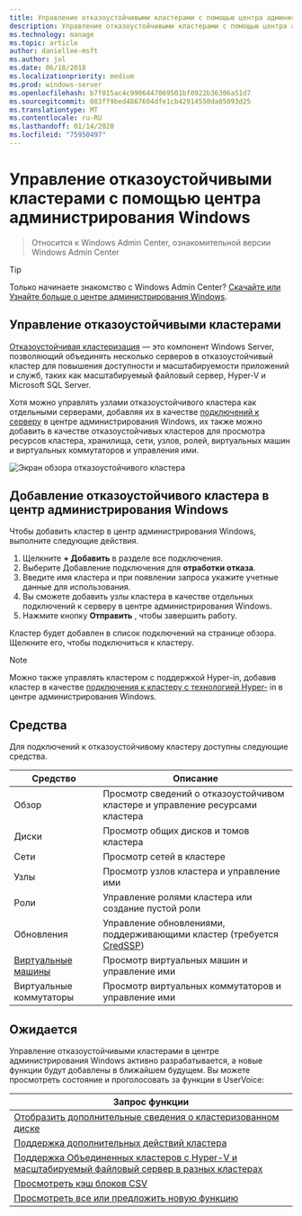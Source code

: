 ```yaml
---
title: Управление отказоустойчивыми кластерами с помощью центра администрирования Windows
description: Управление отказоустойчивыми кластерами с помощью центра администрирования Windows (Project Хонолулу)
ms.technology: manage
ms.topic: article
author: daniellee-msft
ms.author: jol
ms.date: 06/18/2018
ms.localizationpriority: medium
ms.prod: windows-server
ms.openlocfilehash: b7f015ac4c9906447069501bf0922b36306a51d7
ms.sourcegitcommit: 083ff9bed4867604dfe1cb42914550da05093d25
ms.translationtype: MT
ms.contentlocale: ru-RU
ms.lasthandoff: 01/14/2020
ms.locfileid: "75950497"
---
```

# <a name="manage-failover-clusters-with-windows-admin-center"></a>Управление отказоустойчивыми кластерами с помощью центра администрирования Windows

>Относится к Windows Admin Center, ознакомительной версии Windows Admin Center

> [!Tip]
> Только начинаете знакомство с Windows Admin Center?
> [Скачайте или Узнайте больше о центре администрирования Windows](../overview.md).

## <a name="managing-failover-clusters"></a>Управление отказоустойчивыми кластерами
[Отказоустойчивая кластеризация](https://docs.microsoft.com/windows-server/failover-clustering/failover-clustering-overview) — это компонент Windows Server, позволяющий объединять несколько серверов в отказоустойчивый кластер для повышения доступности и масштабируемости приложений и служб, таких как масштабируемый файловый сервер, Hyper-V и Microsoft SQL Server.

Хотя можно управлять узлами отказоустойчивого кластера как отдельными серверами, добавляя их в качестве [подключений к серверу](manage-servers.md) в центре администрирования Windows, их также можно добавить в качестве отказоустойчивых кластеров для просмотра ресурсов кластера, хранилища, сети, узлов, ролей, виртуальных машин и виртуальных коммутаторов и управления ими.

![Экран обзора отказоустойчивого кластера](../media/manage-failover-clusters/fcm-overview.png)

## <a name="adding-a-failover-cluster-to-windows-admin-center"></a>Добавление отказоустойчивого кластера в центр администрирования Windows
Чтобы добавить кластер в центр администрирования Windows, выполните следующие действия.

1. Щелкните **+ Добавить** в разделе все подключения.
2. Выберите Добавление подключения для **отработки отказа**.
3. Введите имя кластера и при появлении запроса укажите учетные данные для использования.
4. Вы сможете добавить узлы кластера в качестве отдельных подключений к серверу в центре администрирования Windows.
5. Нажмите кнопку **Отправить** , чтобы завершить работу.

Кластер будет добавлен в список подключений на странице обзора. Щелкните его, чтобы подключиться к кластеру.

> [!NOTE]
> Можно также управлять кластером с поддержкой Hyper-in, добавив кластер в качестве [подключения к кластеру с технологией Hyper-](manage-hyper-converged.md) in в центре администрирования Windows.

## <a name="tools"></a>Средства

Для подключений к отказоустойчивому кластеру доступны следующие средства.

| Средство | Описание |
| ---- | ----------- |
| Обзор | Просмотр сведений о отказоустойчивом кластере и управление ресурсами кластера |
| Диски | Просмотр общих дисков и томов кластера |
| Сети | Просмотр сетей в кластере |
| Узлы | Просмотр узлов кластера и управление ими |
| Роли | Управление ролями кластера или создание пустой роли |
| Обновления | Управление обновлениями, поддерживающими кластер (требуется [CredSSP](../understand/faq.md#does-windows-admin-center-use-credssp)) |
| [Виртуальные машины](manage-virtual-machines.md) | Просмотр виртуальных машин и управление ими |
| Виртуальные коммутаторы | Просмотр виртуальных коммутаторов и управление ими |

## <a name="more-coming"></a>Ожидается

Управление отказоустойчивыми кластерами в центре администрирования Windows активно разрабатывается, а новые функции будут добавлены в ближайшем будущем. Вы можете просмотреть состояние и проголосовать за функции в UserVoice:

|Запрос функции|
|-------|
| [Отобразить дополнительные сведения о кластеризованном диске](https://windowsserver.uservoice.com/forums/295071-management-tools/suggestions/31740424--cluster-more-disk-info-in-failover-cluster-manag) |
| [Поддержка дополнительных действий кластера](https://windowsserver.uservoice.com/forums/295071-management-tools/suggestions/33558076--fcm-full-csv-management-cycle-in-one-place) |
| [Поддержка Объединенных кластеров с Hyper-V и масштабируемый файловый сервер в разных кластерах](https://windowsserver.uservoice.com/forums/295071-management-tools/suggestions/31729741--cluster-support-for-converged-architecture) |
| [Просмотреть кэш блоков CSV](https://windowsserver.uservoice.com/forums/295071-management-tools/suggestions/31669477--cluster-csv-block-cache) |
| [Просмотреть все или предложить новую функцию](https://windowsserver.uservoice.com/forums/295071/filters/top?category_id=319162&query=%5Bcluster%5D) |